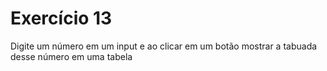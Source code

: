 # Exercício 13

Digite um número em um input e ao clicar em um botão mostrar a tabuada desse número em uma tabela   